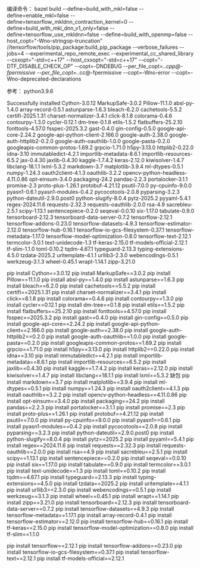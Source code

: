 
编译命令：
bazel build --define=build_with_mkl=false --define=enable_mkl=false --define=tensorflow_mkldnn_contraction_kernel=0 --define=build_with_mkl_dnn_v1_only=false --define=tensorflow_use_mkldnn=false --define=build_with_openmp=false --host_copt="-Wno-stringop-truncation" //tensorflow/tools/pip_package:build_pip_package --verbose_failures --jobs=4 --experimental_repo_remote_exec --experimental_cc_shared_library --cxxopt="-std=c++17" --host_cxxopt="-std=c++17" --copt="-DTF_DISABLE_CHECK_OP" --copt=-DNDEBUG --per_file_copt=.*\.cpp@-fpermissive --per_file_copt=.*\.cc@-fpermissive --copt=-Wno-error --copt=-Wno-deprecated-declarations

参考：
python3.9.6

Successfully installed Cython-3.0.12 MarkupSafe-3.0.2 Pillow-11.1.0 absl-py-1.4.0 array-record-0.5.1 astunparse-1.6.3 bleach-6.2.0 cachetools-5.5.2 certifi-2025.1.31 charset-normalizer-3.4.1 click-8.1.8 colorama-0.4.6 contourpy-1.3.0 cycler-0.12.1 dm-tree-0.1.8 etils-1.5.2 flatbuffers-25.2.10 fonttools-4.57.0 fsspec-2025.3.2 gast-0.4.0 gin-config-0.5.0 google-api-core-2.24.2 google-api-python-client-2.166.0 google-auth-2.38.0 google-auth-httplib2-0.2.0 google-auth-oauthlib-1.0.0 google-pasta-0.2.0 googleapis-common-protos-1.69.2 grpcio-1.71.0 h5py-3.13.0 httplib2-0.22.0 idna-3.10 immutabledict-4.2.1 importlib-metadata-8.6.1 importlib-resources-6.5.2 jax-0.4.30 jaxlib-0.4.30 kaggle-1.7.4.2 keras-2.12.0 kiwisolver-1.4.7 libclang-18.1.1 lxml-5.3.2 markdown-3.7 matplotlib-3.9.4 ml-dtypes-0.5.1 numpy-1.24.3 oauth2client-4.1.3 oauthlib-3.2.2 opencv-python-headless-4.11.0.86 opt-einsum-3.4.0 packaging-24.2 pandas-2.2.3 portalocker-3.1.1 promise-2.3 proto-plus-1.26.1 protobuf-4.21.12 psutil-7.0.0 py-cpuinfo-9.0.0 pyasn1-0.6.1 pyasn1-modules-0.4.2 pycocotools-2.0.8 pyparsing-3.2.3 python-dateutil-2.9.0.post0 python-slugify-8.0.4 pytz-2025.2 pyyaml-5.4.1 regex-2024.11.6 requests-2.32.3 requests-oauthlib-2.0.0 rsa-4.9 sacrebleu-2.5.1 scipy-1.13.1 sentencepiece-0.2.0 seqeval-0.0.10 six-1.17.0 tabulate-0.9.0 tensorboard-2.12.3 tensorboard-data-server-0.7.2 tensorflow-2.12.1 tensorflow-addons-0.23.0 tensorflow-datasets-4.9.3 tensorflow-estimator-2.12.0 tensorflow-hub-0.16.1 tensorflow-io-gcs-filesystem-0.37.1 tensorflow-metadata-1.17.0 tensorflow-model-optimization-0.8.0 tensorflow-text-2.12.1 termcolor-3.0.1 text-unidecode-1.3 tf-keras-2.15.0 tf-models-official-2.12.1 tf-slim-1.1.0 toml-0.10.2 tqdm-4.67.1 typeguard-2.13.3 typing-extensions-4.5.0 tzdata-2025.2 uritemplate-4.1.1 urllib3-2.3.0 webencodings-0.5.1 werkzeug-3.1.3 wheel-0.45.1 wrapt-1.14.1 zipp-3.21.0

pip install Cython==3.0.12
pip install MarkupSafe==3.0.2
pip install Pillow==11.1.0
pip install absl-py==1.4.0
pip install astunparse==1.6.3
pip install bleach==6.2.0
pip install cachetools==5.5.2
pip install certifi==2025.1.31
pip install charset-normalizer==3.4.1
pip install click==8.1.8
pip install colorama==0.4.6
pip install contourpy==1.3.0
pip install cycler==0.12.1
pip install dm-tree==0.1.8
pip install etils==1.5.2
pip install flatbuffers==25.2.10
pip install fonttools==4.57.0
pip install fsspec==2025.3.2
pip install gast==0.4.0
pip install gin-config==0.5.0
pip install google-api-core==2.24.2
pip install google-api-python-client==2.166.0
pip install google-auth==2.38.0
pip install google-auth-httplib2==0.2.0
pip install google-auth-oauthlib==1.0.0
pip install google-pasta==0.2.0
pip install googleapis-common-protos==1.69.2
pip install grpcio==1.71.0
pip install h5py==3.13.0
pip install httplib2==0.22.0
pip install idna==3.10
pip install immutabledict==4.2.1
pip install importlib-metadata==8.6.1
pip install importlib-resources==6.5.2
pip install jaxlib==0.4.30
pip install kaggle==1.7.4.2
pip install keras==2.12.0
pip install kiwisolver==1.4.7
pip install libclang==18.1.1
pip install lxml==5.3.2 缺包
pip install markdown==3.7
pip install matplotlib==3.9.4
pip install ml-dtypes==0.5.1
pip install numpy==1.24.3
pip install oauth2client==4.1.3
pip install oauthlib==3.2.2
pip install opencv-python-headless==4.11.0.86
pip install opt-einsum==3.4.0
pip install packaging==24.2
pip install pandas==2.2.3
pip install portalocker==3.1.1
pip install promise==2.3
pip install proto-plus==1.26.1
pip install protobuf==4.21.12
pip install psutil==7.0.0
pip install py-cpuinfo==9.0.0
pip install pyasn1==0.6.1
pip install pyasn1-modules==0.4.2
pip install pycocotools==2.0.8
pip install pyparsing==3.2.3
pip install python-dateutil==2.9.0.post0
pip install python-slugify==8.0.4
pip install pytz==2025.2
pip install pyyaml==5.4.1
pip install regex==2024.11.6
pip install requests==2.32.3
pip install requests-oauthlib==2.0.0
pip install rsa==4.9
pip install sacrebleu==2.5.1
pip install scipy==1.13.1
pip install sentencepiece==0.2.0
pip install seqeval==0.0.10
pip install six==1.17.0
pip install tabulate==0.9.0
pip install termcolor==3.0.1
pip install text-unidecode==1.3
pip install toml==0.10.2
pip install tqdm==4.67.1
pip install typeguard==2.13.3
pip install typing-extensions==4.5.0
pip install tzdata==2025.2
pip install uritemplate==4.1.1
pip install urllib3==2.3.0
pip install webencodings==0.5.1
pip install werkzeug==3.1.3
pip install wheel==0.45.1
pip install wrapt==1.14.1
pip install zipp==3.21.0
pip install tensorboard==2.12.3
pip install tensorboard-data-server==0.7.2
pip install tensorflow-datasets==4.9.3
pip install tensorflow-metadata==1.17.1
pip install array-record-0.4.1
pip install tensorflow-estimator==2.12.0
pip install tensorflow-hub==0.16.1
pip install tf-keras==2.15.0
pip install tensorflow-model-optimization==0.8.0
pip install tf-slim==1.1.0

pip install tensorflow==2.12.1
pip install tensorflow-addons==0.23.0
pip install tensorflow-io-gcs-filesystem==0.37.1
pip install tensorflow-text==2.12.1
pip install tf-models-official==2.12.1

